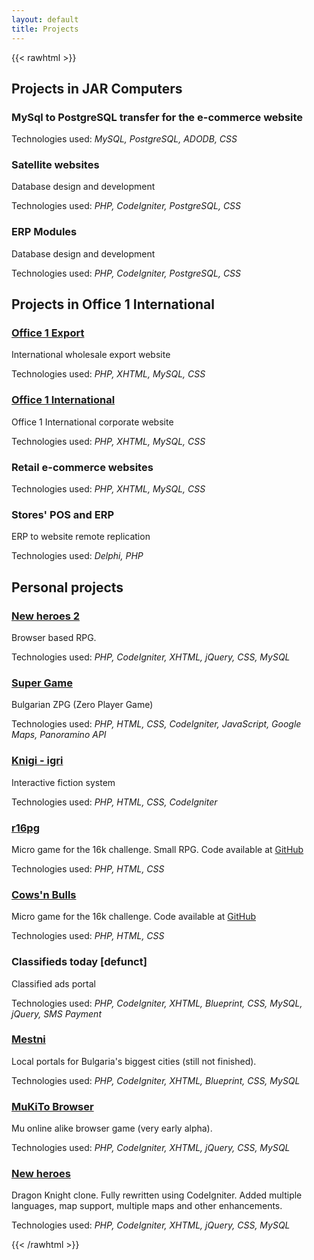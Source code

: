 ```yaml
---
layout: default
title: Projects
---
```


{{< rawhtml >}}
  <h2 id="jarcomputers">Projects in JAR Computers</h2>
  <div>
    <h3>MySql to PostgreSQL transfer for the e-commerce website</h3>
    <p class="tech">Technologies used: <em>MySQL, PostgreSQL, ADODB, CSS</em></p>
  </div>
  <div>
    <h3>Satellite websites</h3>
    <p>Database design and development</p>
    <p class="tech">Technologies used: <em>PHP, CodeIgniter, PostgreSQL, CSS</em></p>
  </div>
  <div>
    <h3>ERP Modules</h3>
    <p>Database design and development</p>
    <p class="tech">Technologies used: <em>PHP, CodeIgniter, PostgreSQL, CSS</em></p>
  </div>

  <h2 id="office1">Projects in Office 1 International</h2>
  <div>
    <h3><a href="http://office1export.com">Office 1 Export</a></h3>
    <p>International wholesale export website</p>
    <p class="tech">Technologies used: <em>PHP, XHTML, MySQL, CSS</em></p>
  </div>
  <div>
    <h3><a href="http://office1international.com">Office 1 International</a></h3>
    <p>Office 1 International corporate website</p>
    <p class="tech">Technologies used: <em>PHP, XHTML, MySQL, CSS</em></p>
  </div>
  <div>
    <h3>Retail e-commerce websites</h3>
    <p class="tech">Technologies used: <em>PHP, XHTML, MySQL, CSS</em></p>
  </div>
  <div>
    <h3>Stores' POS and ERP</h3>
    <p>ERP to website remote replication</p>
    <p class="tech">Technologies used: <em>Delphi, PHP</em></p>
  </div>

  <h2>Personal projects</h2>
  <div>
    <h3><a href="https://github.com/aquilax/novigeroi2">New heroes 2</a></h3>
    <p>Browser based RPG.</p>
    <p class="tech">Technologies used: <em>PHP, CodeIgniter, XHTML, jQuery, CSS, MySQL</em></p>
  </div>

  <div>
    <h3><a href="http://super.igrii.com/">Super Game</a></h3>
    <p>Bulgarian ZPG (Zero Player Game)</p>
    <p class="tech">Technologies used: <em>PHP, HTML, CSS, CodeIgniter, JavaScript, Google Maps, Panoramino API</em></p>
  </div>
  <div>
    <h3><a href="http://knigi.igrii.com/">Knigi - igri</a></h3>
    <p>Interactive fiction system</p>
    <p class="tech">Technologies used: <em>PHP, HTML, CSS, CodeIgniter</em></p>
  </div>
  <div>
    <h3><a href="http://posterfans.com/game/rp16g.php">r16pg</a></h3>
    <p>Micro game for the 16k challenge. Small RPG. Code available at <a href="https://github.com/aquilax/rp16g">GitHub</a></p>
    <p class="tech">Technologies used: <em>PHP, HTML, CSS</em></p>
  </div>
  <div>
    <h3><a href="http://posterfans.com/game/">Cows'n Bulls</a></h3>
    <p>Micro game for the 16k challenge. Code available at <a href="https://github.com/aquilax/cowsNBulls">GitHub</a></p>
    <p class="tech">Technologies used: <em>PHP, HTML, CSS</em></p>
  </div>
  <div>
    <h3>Classifieds today [defunct]</h3>
    <p>Classified ads portal</p>
    <p class="tech">Technologies used: <em>PHP, CodeIgniter, XHTML, Blueprint, CSS, MySQL, jQuery, SMS Payment</em></p>
  </div>
  <div>
    <h3><a href="http://mestni.com">Mestni</a></h3>
    <p>Local portals for Bulgaria's biggest cities (still not finished).</p>
    <p class="tech">Technologies used: <em>PHP, CodeIgniter, XHTML, Blueprint, CSS, MySQL</em></p>
  </div>
  <div>
    <h3><a href="http://code.google.com/p/mukitobrowser/">MuKiTo Browser</a></h3>
    <p>Mu online alike browser game (very early alpha).</p>
    <p class="tech">Technologies used: <em>PHP, CodeIgniter, XHTML, jQuery, CSS, MySQL</em></p>
  </div>
  <div>
    <h3><a href="http://novigeroi.com">New heroes</a></h3>
    <p>Dragon Knight clone. Fully rewritten using CodeIgniter. Added multiple languages, map support, multiple maps and other enhancements.</p>
    <p class="tech">Technologies used: <em>PHP, CodeIgniter, XHTML, jQuery, CSS, MySQL</em></p>
  </div>
{{< /rawhtml >}}
